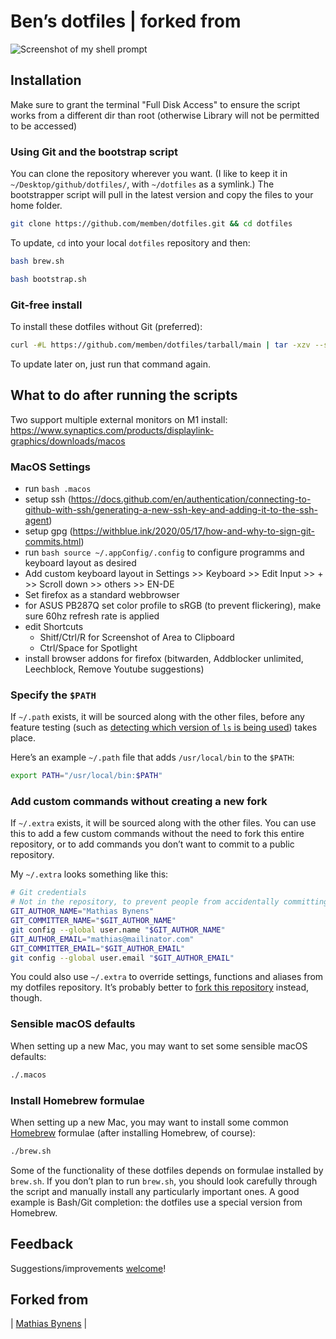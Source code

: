 # Ben’s dotfiles | forked from  

![Screenshot of my shell prompt](https://i.imgur.com/EkEtphC.png)

## Installation

Make sure to grant the terminal "Full Disk Access" to ensure the script works from a different dir than root (otherwise Library will not be permitted to be accessed) 

### Using Git and the bootstrap script

You can clone the repository wherever you want. (I like to keep it in `~/Desktop/github/dotfiles/`, with `~/dotfiles` as a symlink.) The bootstrapper script will pull in the latest version and copy the files to your home folder.

```bash
git clone https://github.com/memben/dotfiles.git && cd dotfiles
```

To update, `cd` into your local `dotfiles` repository and then:

```zsh
bash brew.sh
```

```zsh
bash bootstrap.sh
```




### Git-free install

To install these dotfiles without Git (preferred):

```bash
curl -#L https://github.com/memben/dotfiles/tarball/main | tar -xzv --strip-components 1 --exclude={README.md,.osx,LICENSE-MIT.txt}
```

To update later on, just run that command again.

## What to do after running the scripts

Two support multiple external monitors on M1 install:
https://www.synaptics.com/products/displaylink-graphics/downloads/macos

### MacOS Settings
* run ```bash .macos```
* setup ssh (https://docs.github.com/en/authentication/connecting-to-github-with-ssh/generating-a-new-ssh-key-and-adding-it-to-the-ssh-agent)
* setup gpg (https://withblue.ink/2020/05/17/how-and-why-to-sign-git-commits.html)
* run ```bash source ~/.appConfig/.config``` to configure programms and keyboard layout as desired
* Add custom keyboard layout in Settings >> Keyboard >> Edit Input >> + >> Scroll down >> others >> EN-DE
* Set firefox as a standard webbrowser
* for ASUS PB287Q set color profile to sRGB (to prevent flickering), make sure 60hz refresh rate is applied
* edit Shortcuts 
    * Shitf/Ctrl/R for Screenshot of Area to Clipboard
    * Ctrl/Space for Spotlight
* install browser addons for firefox (bitwarden, Addblocker unlimited, Leechblock, Remove Youtube suggestions)


### Specify the `$PATH`

If `~/.path` exists, it will be sourced along with the other files, before any feature testing (such as [detecting which version of `ls` is being used](https://github.com/memben/dotfiles/blob/aff769fd75225d8f2e481185a71d5e05b76002dc/.aliases#L21-L26)) takes place.

Here’s an example `~/.path` file that adds `/usr/local/bin` to the `$PATH`:

```bash
export PATH="/usr/local/bin:$PATH"
```


### Add custom commands without creating a new fork

If `~/.extra` exists, it will be sourced along with the other files. You can use this to add a few custom commands without the need to fork this entire repository, or to add commands you don’t want to commit to a public repository.

My `~/.extra` looks something like this:

```bash
# Git credentials
# Not in the repository, to prevent people from accidentally committing under my name
GIT_AUTHOR_NAME="Mathias Bynens"
GIT_COMMITTER_NAME="$GIT_AUTHOR_NAME"
git config --global user.name "$GIT_AUTHOR_NAME"
GIT_AUTHOR_EMAIL="mathias@mailinator.com"
GIT_COMMITTER_EMAIL="$GIT_AUTHOR_EMAIL"
git config --global user.email "$GIT_AUTHOR_EMAIL"
```

You could also use `~/.extra` to override settings, functions and aliases from my dotfiles repository. It’s probably better to [fork this repository](https://github.com/mathiasbynens/dotfiles/fork) instead, though.

### Sensible macOS defaults

When setting up a new Mac, you may want to set some sensible macOS defaults:

```bash
./.macos
```

### Install Homebrew formulae

When setting up a new Mac, you may want to install some common [Homebrew](https://brew.sh/) formulae (after installing Homebrew, of course):

```bash
./brew.sh
```

Some of the functionality of these dotfiles depends on formulae installed by `brew.sh`. If you don’t plan to run `brew.sh`, you should look carefully through the script and manually install any particularly important ones. A good example is Bash/Git completion: the dotfiles use a special version from Homebrew.

## Feedback

Suggestions/improvements
[welcome](https://github.com/mathiasbynens/dotfiles/issues)!


## Forked from
| [Mathias Bynens](https://mathiasbynens.be/) |

